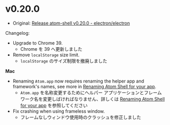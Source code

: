 # v0.20.0

* Original: [Release atom-shell v0.20.0 - electron/electron](https://github.com/electron/electron/releases/tag/v0.20.0)

Changelog:

* Upgrade to Chrome 39.
  * Chrome を 39 へ更新しました
* Remove `localStorage` size limit.
  * `localStorage` のサイズ制限を撤廃しました

**Mac**

* Renaming `Atom.app` now requires renaming the helper app and framework's names, see more in [Renaming Atom Shell for your app](https://github.com/atom/atom-shell/blob/master/docs/tutorial/application-distribution.md#renaming-atom-shell-for-your-app).
  * `Atom.app` を名称変更するためにヘルパー アプリケーションとフレームワーク名を変更しばければなりません、詳しくは [Renaming Atom Shell for your app](https://github.com/atom/atom-shell/blob/master/docs/tutorial/application-distribution.md#renaming-atom-shell-for-your-app) を参照してください
* Fix crashing when using frameless window.
  * フレームなしウィンドウ使用時のクラッシュを修正しました
